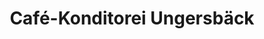 ---
title: "Café-Konditorei Ungersbäck"
url: /moedling/cafe-konditorei-ungersbaeck/
shop: Bäckerei
---
